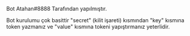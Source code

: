 Bot Atahan#8888 Tarafından yapılmıştır.

Bot kurulumu çok basittir "secret" (kilit işareti) kısmından "key" kısmına token yazmanız ve "value" kısmına tokeni yapıştırmanız yeterlidir.